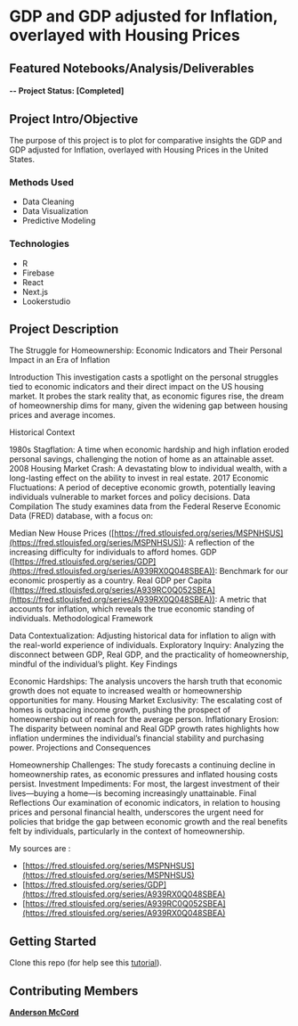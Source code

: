 # GDP and GDP adjusted for Inflation, overlayed with Housing Prices

## Featured Notebooks/Analysis/Deliverables



#### -- Project Status: [Completed]

## Project Intro/Objective
The purpose of this project is to plot for comparative insights the GDP and GDP adjusted for Inflation, overlayed with Housing Prices in the United States.


### Methods Used
* Data Cleaning
* Data Visualization
* Predictive Modeling


### Technologies
* R
* Firebase
* React
* Next.js
* Lookerstudio



## Project Description
The Struggle for Homeownership: Economic Indicators and Their Personal Impact in an Era of Inflation

Introduction This investigation casts a spotlight on the personal struggles tied to economic indicators and their direct impact on the US housing market. It probes the stark reality that, as economic figures rise, the dream of homeownership dims for many, given the widening gap between housing prices and average incomes.

Historical Context

1980s Stagflation: A time when economic hardship and high inflation eroded personal savings, challenging the notion of home as an attainable asset.
2008 Housing Market Crash: A devastating blow to individual wealth, with a long-lasting effect on the ability to invest in real estate.
2017 Economic Fluctuations: A period of deceptive economic growth, potentially leaving individuals vulnerable to market forces and policy decisions.
Data Compilation The study examines data from the Federal Reserve Economic Data (FRED) database, with a focus on:

Median New House Prices ([https://fred.stlouisfed.org/series/MSPNHSUS](https://fred.stlouisfed.org/series/MSPNHSUS)): A reflection of the increasing difficulty for individuals to afford homes.
GDP  ([https://fred.stlouisfed.org/series/GDP](https://fred.stlouisfed.org/series/A939RX0Q048SBEA)): Benchmark for our economic prospertiy as a country.
Real GDP per Capita ([https://fred.stlouisfed.org/series/A939RC0Q052SBEA](https://fred.stlouisfed.org/series/A939RX0Q048SBEA)): A metric that accounts for inflation, which reveals the true economic standing of individuals.
Methodological Framework

Data Contextualization: Adjusting historical data for inflation to align with the real-world experience of individuals.
Exploratory Inquiry: Analyzing the disconnect between GDP, Real GDP, and the practicality of homeownership, mindful of the individual’s plight.
Key Findings

Economic Hardships: The analysis uncovers the harsh truth that economic growth does not equate to increased wealth or homeownership opportunities for many.
Housing Market Exclusivity: The escalating cost of homes is outpacing income growth, pushing the prospect of homeownership out of reach for the average person.
Inflationary Erosion: The disparity between nominal and Real GDP growth rates highlights how inflation undermines the individual’s financial stability and purchasing power.
Projections and Consequences

Homeownership Challenges: The study forecasts a continuing decline in homeownership rates, as economic pressures and inflated housing costs persist.
Investment Impediments: For most, the largest investment of their lives—buying a home—is becoming increasingly unattainable.
Final Reflections Our examination of economic indicators, in relation to housing prices and personal financial health, underscores the urgent need for policies that bridge the gap between economic growth and the real benefits felt by individuals, particularly in the context of homeownership.


My sources are :

* [https://fred.stlouisfed.org/series/MSPNHSUS](https://fred.stlouisfed.org/series/MSPNHSUS)
* [https://fred.stlouisfed.org/series/GDP](https://fred.stlouisfed.org/series/A939RX0Q048SBEA)
* [https://fred.stlouisfed.org/series/A939RC0Q052SBEA](https://fred.stlouisfed.org/series/A939RX0Q048SBEA)

## Getting Started

 Clone this repo (for help see this [tutorial](https://help.github.com/articles/cloning-a-repository/)).





## Contributing Members

**[Anderson McCord](https://github.com/thebigduck)**
